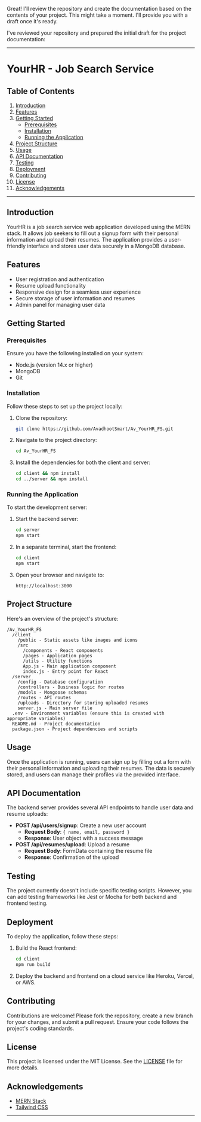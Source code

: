 Great! I'll review the repository and create the documentation based on the contents of your project. This might take a moment. I'll provide you with a draft once it's ready.

I've reviewed your repository and prepared the initial draft for the project documentation:

---

# YourHR - Job Search Service

## Table of Contents
1. [Introduction](#introduction)
2. [Features](#features)
3. [Getting Started](#getting-started)
   - [Prerequisites](#prerequisites)
   - [Installation](#installation)
   - [Running the Application](#running-the-application)
4. [Project Structure](#project-structure)
5. [Usage](#usage)
6. [API Documentation](#api-documentation)
7. [Testing](#testing)
8. [Deployment](#deployment)
9. [Contributing](#contributing)
10. [License](#license)
11. [Acknowledgements](#acknowledgements)

---

## Introduction
YourHR is a job search service web application developed using the MERN stack. It allows job seekers to fill out a signup form with their personal information and upload their resumes. The application provides a user-friendly interface and stores user data securely in a MongoDB database.

## Features
- User registration and authentication
- Resume upload functionality
- Responsive design for a seamless user experience
- Secure storage of user information and resumes
- Admin panel for managing user data

## Getting Started

### Prerequisites
Ensure you have the following installed on your system:
- Node.js (version 14.x or higher)
- MongoDB
- Git

### Installation
Follow these steps to set up the project locally:

1. Clone the repository:
   ```bash
   git clone https://github.com/AvadhootSmart/Av_YourHR_FS.git
   ```
2. Navigate to the project directory:
   ```bash
   cd Av_YourHR_FS
   ```
3. Install the dependencies for both the client and server:
   ```bash
   cd client && npm install
   cd ../server && npm install
   ```

### Running the Application
To start the development server:

1. Start the backend server:
   ```bash
   cd server
   npm start
   ```
2. In a separate terminal, start the frontend:
   ```bash
   cd client
   npm start
   ```
3. Open your browser and navigate to:
   ```
   http://localhost:3000
   ```

## Project Structure
Here's an overview of the project's structure:

```
/Av_YourHR_FS
  /client
    /public - Static assets like images and icons
    /src
      /components - React components
      /pages - Application pages
      /utils - Utility functions
      App.js - Main application component
      index.js - Entry point for React
  /server
    /config - Database configuration
    /controllers - Business logic for routes
    /models - Mongoose schemas
    /routes - API routes
    /uploads - Directory for storing uploaded resumes
    server.js - Main server file
  .env - Environment variables (ensure this is created with appropriate variables)
  README.md - Project documentation
  package.json - Project dependencies and scripts
```

## Usage
Once the application is running, users can sign up by filling out a form with their personal information and uploading their resumes. The data is securely stored, and users can manage their profiles via the provided interface.

## API Documentation
The backend server provides several API endpoints to handle user data and resume uploads:

- **POST /api/users/signup**: Create a new user account
  - **Request Body**: `{ name, email, password }`
  - **Response**: User object with a success message
- **POST /api/resumes/upload**: Upload a resume
  - **Request Body**: FormData containing the resume file
  - **Response**: Confirmation of the upload

## Testing
The project currently doesn't include specific testing scripts. However, you can add testing frameworks like Jest or Mocha for both backend and frontend testing.

## Deployment
To deploy the application, follow these steps:

1. Build the React frontend:
   ```bash
   cd client
   npm run build
   ```
2. Deploy the backend and frontend on a cloud service like Heroku, Vercel, or AWS.

## Contributing
Contributions are welcome! Please fork the repository, create a new branch for your changes, and submit a pull request. Ensure your code follows the project's coding standards.

## License
This project is licensed under the MIT License. See the [LICENSE](LICENSE) file for more details.

## Acknowledgements
- [MERN Stack](https://mern.io/)
- [Tailwind CSS](https://tailwindcss.com/)

---

